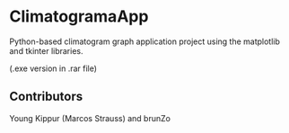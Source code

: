 # ClimatogramaApp
Python-based climatogram graph application project using the matplotlib and tkinter libraries.

(.exe version in .rar file)

## Contributors

Young Kippur (Marcos Strauss) and brunZo
